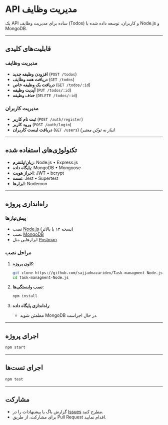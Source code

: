 # API مدیریت وظایف

یک API ساده برای مدیریت وظایف (Todos) و کاربران، توسعه داده شده با Node.js و MongoDB.

---

## قابلیت‌های کلیدی

### مدیریت وظایف

- **افزودن وظیفه جدید** (`POST /todos`)
- **دریافت همه وظایف** (`GET /todos`)
- **دریافت یک وظیفه خاص** (`GET /todos/:id`)
- **آپدیت وظیفه** (`PUT /todos/:id`)
- **حذف وظیفه** (`DELETE /todos/:id`)

### مدیریت کاربران

- **ثبت نام کاربر** (`POST /auth/register`)
- **ورود کاربر** (`POST /auth/login`)
- **دریافت لیست کاربران** (`GET /users`) _(نیاز به توکن معتبر)_

---

## تکنولوژی‌های استفاده شده

- **زبان/پلتفرم**: Node.js • Express.js
- **پایگاه داده**: MongoDB • Mongoose
- **احراز هویت**: JWT • bcrypt
- **تست**: Jest • Supertest
- **ابزارها**: Nodemon

---

## راه‌اندازی پروژه

### پیش‌نیازها

- نصب [Node.js](https://nodejs.org) (نسخه ۱۴ یا بالاتر)
- نصب [MongoDB](https://www.mongodb.com/try/download/community)
- ابزارهایی مثل [Postman](https://www.postman.com)

### مراحل نصب

1. **کلون پروژه**:

   ```bash
   git clone https://github.com/sajjadnazaridev/Task-managment-Node.js.git
   cd Task-managment-Node.js
   ```

2. **نصب وابستگی‌ها**:

   ```bash
   npm install
   ```

3. **راه‌اندازی پایگاه داده**:
   - مطمئن شوید MongoDB در حال اجراست.

---

## اجرای پروژه

```bash
npm start
```

---

## اجرای تست‌ها

```bash
npm test
```

---

## مشارکت

- گزارش باگ یا پیشنهادات را در [Issues](https://github.com/sajjadnazaridev/Task-managment-Node.js.git/issues) مطرح کنید.
- برای مشارکت، از طریق Pull Request اقدام نمایید.
